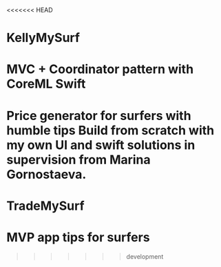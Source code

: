 <<<<<<< HEAD
# KellyMySurf

# MVC + Coordinator pattern with CoreML Swift 
Price generator for surfers with humble tips
Build from scratch with my own UI and swift solutions in supervision from Marina Gornostaeva.
=======
# TradeMySurf
# MVP app tips for surfers
>>>>>>> development

